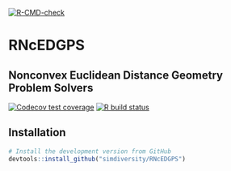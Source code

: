 [![R-CMD-check](https://github.com/simdiversity/RNcEDGPS/workflows/R-CMD-check/badge.svg)](https://github.com/simdiversity/RNcEDGPS/actions)


# RNcEDGPS
## Nonconvex Euclidean Distance Geometry Problem Solvers

[![Codecov test coverage](https://codecov.io/gh/simdiversity/RNcEDGPS/branch/master/graph/badge.svg)](https://codecov.io/gh/simdiversity/RNcEDGPS?branch=master)
  [![R build status](https://github.com/simdiversity/RNcEDGPS/workflows/R-CMD-check/badge.svg)](https://github.com/simdiversity/RNcEDGPS/actions)



## Installation

```R
# Install the development version from GitHub
devtools::install_github("simdiversity/RNcEDGPS")
```
